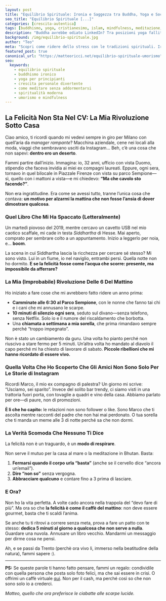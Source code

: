 ```yaml
---
layout: post  
title: "Equilibrio Spirituale: Ironia e Saggezza tra Buddha, Yoga e Social Media"  
seo_title: "Equilibrio Spirituale [...]"
categories: [crescita-autentica]  
tags: [buddhismo, yoga, cristianesimo, islam, mindfulness, meditazione, comicità, vita-equilibrata]  
description: "Buddha avrebbe odiato LinkedIn? Tra posizioni yoga fallite e notifiche WhatsApp, la mia guida irriverente per trovare l'equilibrio senza diventare guru da TikTok."  
background: /img/equilibrio-spirituale.jpg  
author: "Teo"  
meta: "Scopri come ridere dello stress con le tradizioni spirituali. Ironia, consigli pratici e riflessioni su buddhismo, cristianesimo e yoga per sopravvivere al mondo moderno."  
featured_post: true  
canonical_url: "https://matteoricci.net/equilibrio-spirituale-umorismo"  
seo:  
  keywords:  
    - equilibrio spirituale  
    - buddhismo ironico  
    - yoga per principianti  
    - crescita personale divertente  
    - come meditare senza addormentarsi  
    - spiritualità moderna  
    - umorismo e mindfulness   
---
```


## La Felicità Non Sta Nel CV: La Mia Rivoluzione Sotto Casa

Ciao amico, ti ricordi quando mi vedevi sempre in giro per Milano con quell’aria da *manager rampante*? Macchina aziendale, cene nei locali alla moda, viaggi che sembravano usciti da Instagram… Beh, c’è una cosa che non sapevi: **dentro ero un deserto**.  

Fammi partire dall’inizio. Immagina: io, 32 anni, ufficio con vista Duomo, stipendio che faceva invidia ai miei ex compagni laureati. Eppure, ogni sera, tornavo in quel bilocale in Piazzale Firenze con vista su parco Sempione—sì, quello con i mattoni a vista—e mi chiedevo: **“Ma che cavolo sto facendo?”**.  

Non era ingratitudine. Era come se avessi tutto, tranne l’unica cosa che contava: **un motivo per alzarmi la mattina che non fosse l’ansia di dover dimostrare qualcosa**.  

### **Quel Libro Che Mi Ha Spaccato (Letteralmente)**  

Un martedì piovoso del 2019, mentre cercavo un cavetto USB nel mio caotico scaffale, mi cade in testa *Siddhartha* di Hesse. Mai aperto, comprato per sembrare colto a un appuntamento. Inizio a leggerlo per noia, e… **boom**.  

La scena in cui Siddhartha lascia la ricchezza per cercare sé stesso? Mi sono visto. Lui in un fiume, io nel naviglio, entrambi persi. Quella notte non ho dormito. **E se la felicità fosse come l’acqua che scorre: presente, ma impossibile da afferrare?**  

### **La Mia (Improbabile) Rivoluzione Delle 6 Del Mattino**  

Ho iniziato a fare cose che mi avrebbero fatto ridere un anno prima:  

- **Camminate alle 6:30 al Parco Sempione**, con le nonne che fanno tai chi e i cani che mi annusano le scarpe.  
- **10 minuti di silenzio ogni sera**, seduto sul divano—senza telefono, senza Netflix. Solo io e il rumore del riscaldamento che borbotta.  
- Una **chiamata a settimana a mia sorella**, che prima rimandavo sempre perché “troppo impegnato”.  

Non è stato un cambiamento da guru. Una volta ho pianto perché non riuscivo a stare fermo per 5 minuti. Un’altra volta ho mandato al diavolo il capo perché mi ha chiesto di lavorare di sabato. **Piccole ribellioni che mi hanno ricordato di essere vivo.**  

### **Quella Volta Che Ho Scoperto Che Gli Amici Non Sono Solo Per Le Storie di Instagram**  

Ricordi Marco, il mio ex compagno di palestra? Un giorno mi scrive: “Usciamo, sei sparito”. Invece del solito bar trendy, ci siamo visti in una trattoria fuori porta, con tovaglie a quadri e vino della casa. Abbiamo parlato per ore—di paure, non di promozioni.  

**È lì che ho capito:** le relazioni non sono follower o like. Sono Marco che ti ascolta mentre racconti del padre che non hai mai perdonato. O tua sorella che ti manda un meme alle 3 di notte perché sa che non dormi.  

### **La Verità Scomoda Che Nessuno Ti Dice**  

La felicità non è un traguardo, è un **modo di respirare**.  

Non serve il mutuo per la casa al mare o la meditazione in Bhutan. Basta:  

1. **Fermarsi quando il corpo urla “basta”** (anche se il cervello dice “ancora un’email”).  
2. **Dire “non so”** senza vergogna.  
3. **Abbracciare qualcuno** e contare fino a 3 prima di lasciare.  

### **E Ora?**  

Non ho la vita perfetta. A volte cado ancora nella trappola del “devo fare di più”. Ma ora so che **la felicità è come il caffè del mattino**: non deve essere gourmet, basta che ti scaldi l’anima.  

Se anche tu ti ritrovi a correre senza meta, prova a fare un patto con te stesso: **dedica 5 minuti al giorno a qualcosa che non serve a nulla**. Guardare una nuvola. Annusare un libro vecchio. Mandarmi un messaggio per dirme cosa ne pensi.  

Ah, e se passi da Trento (perchè ora vivo li, immerso nella beatitudine della natura), fammi sapere :).  

---  

**PS:** Se queste parole ti hanno fatto pensare, fammi un regalo: condividile con quella persona che posta solo foto felici, ma che sai essere in crisi. O offrimi un caffè virtuale [qui](https://www.paypal.me/pythonmat). Non per il cash, ma perché così so che non sono solo io a crederci.  

*Matteo, quello che ora preferisce le ciabatte alle scarpe lucide.*
